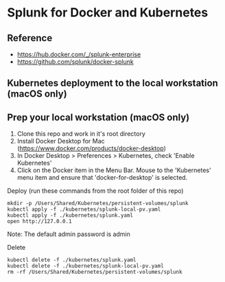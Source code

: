 # Splunk for Docker and Kubernetes

## Reference
- https://hub.docker.com/_/splunk-enterprise
- https://github.com/splunk/docker-splunk


## Kubernetes deployment to the local workstation (macOS only)

## Prep your local workstation (macOS only)
1. Clone this repo and work in it's root directory
1. Install Docker Desktop for Mac (https://www.docker.com/products/docker-desktop)
1. In Docker Desktop > Preferences > Kubernetes, check 'Enable Kubernetes'
1. Click on the Docker item in the Menu Bar. Mouse to the 'Kubernetes' menu item and ensure that 'docker-for-desktop' is selected.

Deploy (run these commands from the root folder of this repo)
~~~
mkdir -p /Users/Shared/Kubernetes/persistent-volumes/splunk
kubectl apply -f ./kubernetes/splunk-local-pv.yaml
kubectl apply -f ./kubernetes/splunk.yaml
open http://127.0.0.1
~~~

Note: The default admin password is admin

Delete
~~~
kubectl delete -f ./kubernetes/splunk.yaml
kubectl delete -f ./kubernetes/splunk-local-pv.yaml
rm -rf /Users/Shared/Kubernetes/persistent-volumes/splunk
~~~